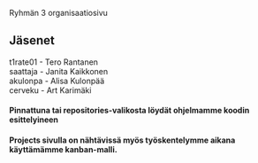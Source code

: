 Ryhmän 3 organisaatiosivu
## Jäsenet  
t1rate01 - Tero Rantanen  
saattaja - Janita Kaikkonen  
akulonpa - Alisa Kulonpää  
cerveku - Art Karimäki

#### Pinnattuna tai repositories-valikosta löydät ohjelmamme koodin esittelyineen  
#### Projects sivulla on nähtävissä myös työskentelymme aikana käyttämämme kanban-malli.
